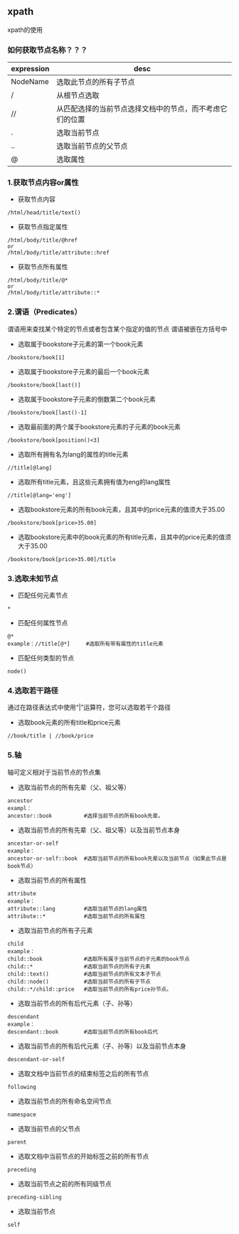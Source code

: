 ## xpath

xpath的使用

### 如何获取节点名称？？？

| expression    | desc														|
| ------------- | -----------------------------------------------			|
| NodeName      | 选取此节点的所有子节点									|
| /             | 从根节点选取												|
| //            | 从匹配选择的当前节点选择文档中的节点，而不考虑它们的位置	|
| .             | 选取当前节点												|
| ..            | 选取当前节点的父节点										|
| @             | 选取属性													|

### 1.获取节点内容or属性

- 获取节点内容
```
/html/head/title/text()
```

- 获取节点指定属性
```
/html/body/title/@href
or
/html/body/title/attribute::href
```

- 获取节点所有属性
```
/html/body/title/@*
or
/html/body/title/attribute::*
```

### 2.谓语（Predicates）
谓语用来查找某个特定的节点或者包含某个指定的值的节点
谓语被嵌在方括号中

- 选取属于bookstore子元素的第一个book元素
```
/bookstore/book[1]
```

- 选取属于bookstore子元素的最后一个book元素
```
/bookstore/book[last()]
```

- 选取属于bookstore子元素的倒数第二个book元素
```
/bookstore/book[last()-1]
```

- 选取最前面的两个属于bookstore元素的子元素的book元素
```
/bookstore/book[position()<3]
```

- 选取所有拥有名为lang的属性的title元素
```
//title[@lang]
```

- 选取所有title元素，且这些元素拥有值为eng的lang属性
```
//title[@lang='eng']
```

- 选取bookstore元素的所有book元素，且其中的price元素的值须大于35.00
```
/bookstore/book[price>35.00]
```

- 选取bookstore元素中的book元素的所有title元素，且其中的price元素的值须大于35.00
```
/bookstore/book[price>35.00]/title
```

### 3.选取未知节点

- 匹配任何元素节点
```
*
```
- 匹配任何属性节点
```
@*
example：//title[@*]     #选取所有带有属性的title元素
```

- 匹配任何类型的节点
```
node()
```

### 4.选取若干路径
通过在路径表达式中使用“|”运算符，您可以选取若干个路径

- 选取book元素的所有title和price元素
```
//book/title | //book/price
```

### 5.轴
轴可定义相对于当前节点的节点集

- 选取当前节点的所有先辈（父、祖父等）
```
ancestor
exampl：
ancestor::book	        #选择当前节点的所有book先辈。
```

- 选取当前节点的所有先辈（父、祖父等）以及当前节点本身
```
ancestor-or-self
example：
ancestor-or-self::book  #选取当前节点的所有book先辈以及当前节点（如果此节点是book节点）
```

- 选取当前节点的所有属性
```
attribute
example：
attribute::lang	        #选取当前节点的lang属性
attribute::*	        #选取当前节点的所有属性
```

- 选取当前节点的所有子元素
```
child
example：
child::book	            #选取所有属于当前节点的子元素的book节点
child::*	            #选取当前节点的所有子元素
child::text()	        #选取当前节点的所有文本子节点
child::node()	        #选取当前节点的所有子节点
child::*/child::price	#选取当前节点的所有price孙节点。
```

- 选取当前节点的所有后代元素（子、孙等）
```
descendant
example：
descendant::book	    #选取当前节点的所有book后代
```

- 选取当前节点的所有后代元素（子、孙等）以及当前节点本身
```
descendant-or-self
```

- 选取文档中当前节点的结束标签之后的所有节点
```
following
```

- 选取当前节点的所有命名空间节点
```
namespace
```

- 选取当前节点的父节点
```
parent
```

- 选取文档中当前节点的开始标签之前的所有节点
```
preceding
```

- 选取当前节点之前的所有同级节点
```
preceding-sibling
```

- 选取当前节点
```
self
```